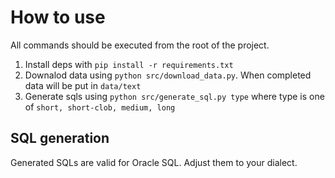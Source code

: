 # How to use

All commands should be executed from the root of the project.

1. Install deps with `pip install -r requirements.txt`
2. Downalod data using `python src/download_data.py`. When completed data will be put in `data/text`
3. Generate sqls using `python src/generate_sql.py type` where type is one of `short, short-clob, medium, long`

## SQL generation

Generated SQLs are valid for Oracle SQL. Adjust them to your dialect.